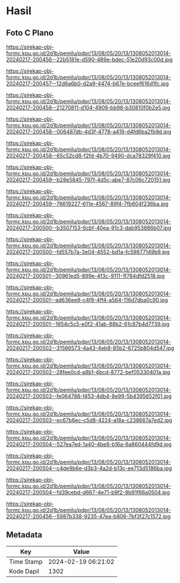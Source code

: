 # Hasil

## Foto C Plano

https://sirekap-obj-formc.kpu.go.id/2d1b/pemilu/pdpr/13/08/05/20/13/1308052013014-20240217-200456--22b5181e-d590-489e-bdec-51e20d93c00d.jpg

https://sirekap-obj-formc.kpu.go.id/2d1b/pemilu/pdpr/13/08/05/20/13/1308052013014-20240217-200457--12d6a6b0-d2a9-4474-b67e-bceef616d1fc.jpg

https://sirekap-obj-formc.kpu.go.id/2d1b/pemilu/pdpr/13/08/05/20/13/1308052013014-20240217-200458--21270811-d104-4909-bb98-b30810f0b2e5.jpg

https://sirekap-obj-formc.kpu.go.id/2d1b/pemilu/pdpr/13/08/05/20/13/1308052013014-20240217-200458--006487db-4d3f-4778-a419-d4fd6ba2fb9d.jpg

https://sirekap-obj-formc.kpu.go.id/2d1b/pemilu/pdpr/13/08/05/20/13/1308052013014-20240217-200458--65c52cd8-f2fd-4b70-9490-dca78329f410.jpg

https://sirekap-obj-formc.kpu.go.id/2d1b/pemilu/pdpr/13/08/05/20/13/1308052013014-20240217-200459--b28e5845-797f-4d5c-abe7-87c06c720151.jpg

https://sirekap-obj-formc.kpu.go.id/2d1b/pemilu/pdpr/13/08/05/20/13/1308052013014-20240217-200459--76619227-611e-4567-89f4-7fb604f236ba.jpg

https://sirekap-obj-formc.kpu.go.id/2d1b/pemilu/pdpr/13/08/05/20/13/1308052013014-20240217-200500--b3507153-6cbf-40ea-91c3-dab953686b07.jpg

https://sirekap-obj-formc.kpu.go.id/2d1b/pemilu/pdpr/13/08/05/20/13/1308052013014-20240217-200500--fd557b7a-3e04-4552-bd1a-fc59877149b9.jpg

https://sirekap-obj-formc.kpu.go.id/2d1b/pemilu/pdpr/13/08/05/20/13/1308052013014-20240217-200501--30961ed5-899e-4f3c-9111-1f784dfd2518.jpg

https://sirekap-obj-formc.kpu.go.id/2d1b/pemilu/pdpr/13/08/05/20/13/1308052013014-20240217-200501--ad636ee9-c4f8-4ff4-a564-116d7dba0c90.jpg

https://sirekap-obj-formc.kpu.go.id/2d1b/pemilu/pdpr/13/08/05/20/13/1308052013014-20240217-200501--1654c5c5-e0f2-41ab-88b2-61c87b4d7739.jpg

https://sirekap-obj-formc.kpu.go.id/2d1b/pemilu/pdpr/13/08/05/20/13/1308052013014-20240217-200502--31566573-4a43-4eb8-85b2-6725b804d547.jpg

https://sirekap-obj-formc.kpu.go.id/2d1b/pemilu/pdpr/13/08/05/20/13/1308052013014-20240217-200502--28fee0cd-a8b1-4bcd-8772-bef05330401a.jpg

https://sirekap-obj-formc.kpu.go.id/2d1b/pemilu/pdpr/13/08/05/20/13/1308052013014-20240217-200503--fe064786-f453-4db4-8e99-5b4395652f01.jpg

https://sirekap-obj-formc.kpu.go.id/2d1b/pemilu/pdpr/13/08/05/20/13/1308052013014-20240217-200503--ec67b6ec-c5d8-4224-a18a-c238667a7ed2.jpg

https://sirekap-obj-formc.kpu.go.id/2d1b/pemilu/pdpr/13/08/05/20/13/1308052013014-20240217-200504--527ea7ed-1a40-4be8-b16a-6a860444fd9d.jpg

https://sirekap-obj-formc.kpu.go.id/2d1b/pemilu/pdpr/13/08/05/20/13/1308052013014-20240217-200504--c4de9b6e-d3b3-4a2d-b13c-ee713d5186ba.jpg

https://sirekap-obj-formc.kpu.go.id/2d1b/pemilu/pdpr/13/08/05/20/13/1308052013014-20240217-200504--fd39cebd-d667-4e71-b9f2-9b91f66a0504.jpg

https://sirekap-obj-formc.kpu.go.id/2d1b/pemilu/pdpr/13/08/05/20/13/1308052013014-20240217-200456--5987b338-9235-47ea-b806-7bf3f27c1572.jpg


## Metadata

| Key        | Value               |
| ---------- | ------------------- |
| Time Stamp | 2024-02-19 06:21:02 |
| Kode Dapil | 1302                |



